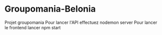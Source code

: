 # Groupomania-Belonia
Projet groupomania
Pour lancer l'API effectuez nodemon server
Pour lancer le frontend lancer npm start
